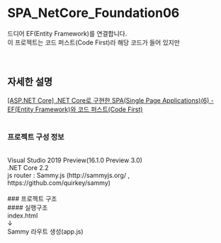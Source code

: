 # SPA_NetCore_Foundation06
드디어 EF(Entity Framework)를 연결합니다.<br />
이 프로젝트는 코드 퍼스트(Code First)라 해당 코드가 들어 있지만<br />
<br />
<br />
## 자세한 설명
[[ASP.NET Core] .NET Core로 구현한 SPA(Single Page Applications)(6) - EF(Entity Framework)와 코드 퍼스트(Code First)](https://blog.danggun.net/7690)
<br />
<br />

### 프로젝트 구성 정보
<br />
Visual Studio 2019 Preview(16.1.0 Preview 3.0)<br />
.NET Core 2.2<br />
js router : Sammy.js (http://sammyjs.org/ , https://github.com/quirkey/sammy)
<br />
<br />
### 프로젝트 구조
<br />
#### 실행구조
<br />
index.html<br />
↓<br />
Sammy 라우트 생성(app.js)<br />